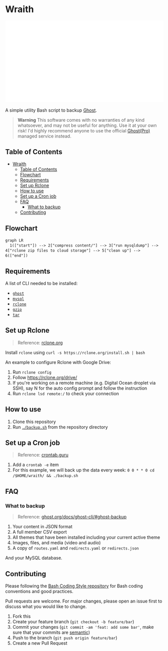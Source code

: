# Wraith

<p align="center">
  <img src="assets/wraith.svg">
</p>

A simple utility Bash script to backup [Ghost](https://github.com/TryGhost/Ghost).

> **Warning**
> This software comes with no warranties of any kind whatsoever, and may not be useful for anything. Use it at your own risk! I'd highly recommend anyone to use the official [Ghost(Pro)](https://ghost.org/pricing/) managed service instead.

## Table of Contents

- [Wraith](#wraith)
  - [Table of Contents](#table-of-contents)
  - [Flowchart](#flowchart)
  - [Requirements](#requirements)
  - [Set up Rclone](#set-up-rclone)
  - [How to use](#how-to-use)
  - [Set up a Cron job](#set-up-a-cron-job)
  - [FAQ](#faq)
    - [What to backup](#what-to-backup)
  - [Contributing](#contributing)

## Flowchart

```mermaid
graph LR
  1(["start"]) --> 2["compress content/"] --> 3["run mysqldump"] --> 4["rclone zip files to cloud storage"] --> 5["clean up"] --> 6(["end"])
```

## Requirements

A list of CLI needed to be installed:

-   [`ghost`](https://ghost.org/docs/ghost-cli/)
-   [`mysql`](https://www.mysql.com/)
-   [`rclone`](https://rclone.org/install/)
-   [`gzip`](https://www.gnu.org/software/gzip/)
-   [`tar`](https://www.gnu.org/software/tar/)

## Set up Rclone

> Reference: [rclone.org](https://rclone.org/)

Install `rclone` using `curl -s https://rclone.org/install.sh | bash`

An example to configure Rclone with Google Drive:

1. Run `rclone config`
2. Follow https://rclone.org/drive/
3. If you're working on a remote machine (e.g. Digital Ocean droplet via SSH), say N for the auto config prompt and follow the instruction
4. Run `rclone lsd remote:/` to check your connection

## How to use

1. Clone this repository
2. Run [`./backup.sh`](backup.sh) from the repository directory

## Set up a Cron job

> Reference: [crontab.guru](https://crontab.guru/every-week)

1. Add a `crontab -e` item
2. For this example, we will back up the data every week: `0 0 * * 0 cd /$HOME/wraith/ && ./backup.sh`

## FAQ

### What to backup

> Reference: [ghost.org/docs/ghost-cli/#ghost-backup](https://ghost.org/docs/ghost-cli/#ghost-backup)

1. Your content in JSON format
2. A full member CSV export
3. All themes that have been installed including your current active theme
4. Images, files, and media (video and audio)
5. A copy of `routes.yaml` and `redirects.yaml` or `redirects.json`

And your MySQL database.

## Contributing

Please following the [Bash Coding Style repository](https://github.com/icy/bash-coding-style) for Bash coding conventions and good practices.

Pull requests are welcome. For major changes, please open an issue first to discuss what you would like to change.

1. Fork this
2. Create your feature branch (`git checkout -b feature/bar`)
3. Commit your changes (`git commit -am 'feat: add some bar'`, make sure that your commits are [semantic](https://www.conventionalcommits.org/en/v1.0.0/#summary))
4. Push to the branch (`git push origin feature/bar`)
5. Create a new Pull Request
